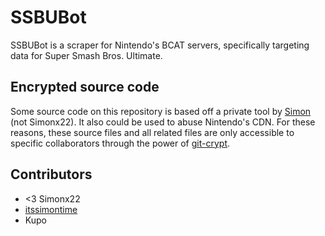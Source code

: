 # SSBUBot

SSBUBot is a scraper for Nintendo's BCAT servers, specifically targeting data for Super Smash Bros. Ultimate.

## Encrypted source code

Some source code on this repository is based off a private tool by [Simon](https://github.com/simontime) (not Simonx22). It also could be used to abuse Nintendo's CDN. For these reasons, these source files and all related files are only accessible to specific collaborators through the power of [git-crypt](https://github.com/AGWA/git-crypt).

## Contributors

* <3 Simonx22
* [itssimontime](https://github.com/simontime)
* Kupo
